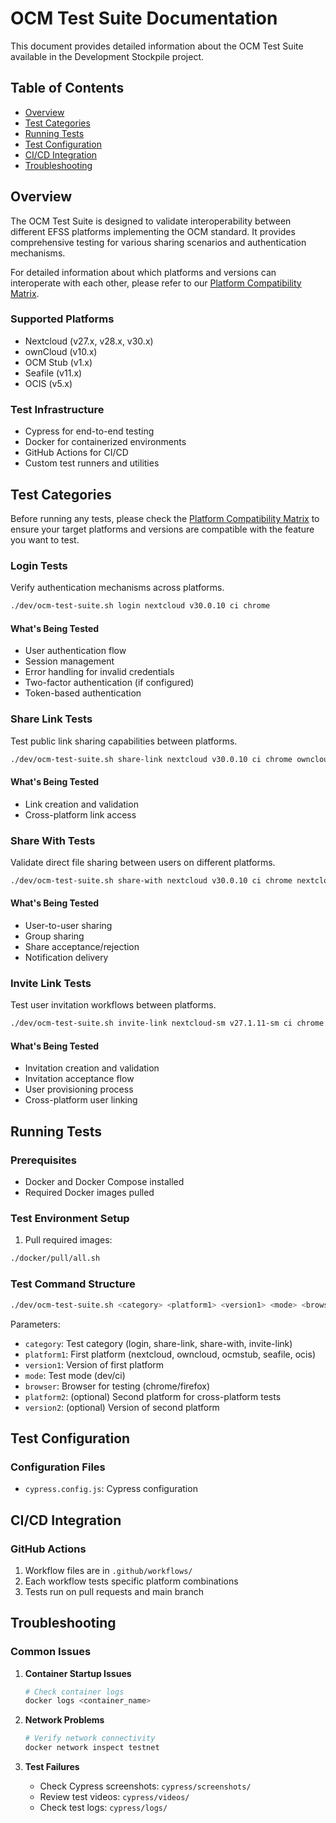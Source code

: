 # OCM Test Suite Documentation

This document provides detailed information about the OCM Test Suite available in the Development Stockpile project.

## Table of Contents
- [Overview](#overview)
- [Test Categories](#test-categories)
- [Running Tests](#running-tests)
- [Test Configuration](#test-configuration)
- [CI/CD Integration](#cicd-integration)
- [Troubleshooting](#troubleshooting)

## Overview

The OCM Test Suite is designed to validate interoperability between different EFSS platforms implementing the OCM standard. It provides comprehensive testing for various sharing scenarios and authentication mechanisms.

For detailed information about which platforms and versions can interoperate with each other, please refer to our [Platform Compatibility Matrix](./4.2-compatibility-matrix.md).

### Supported Platforms
- Nextcloud (v27.x, v28.x, v30.x)
- ownCloud (v10.x)
- OCM Stub (v1.x)
- Seafile (v11.x)
- OCIS (v5.x)

### Test Infrastructure
- Cypress for end-to-end testing
- Docker for containerized environments
- GitHub Actions for CI/CD
- Custom test runners and utilities

## Test Categories

Before running any tests, please check the [Platform Compatibility Matrix](../compatibility-matrix.md) to ensure your target platforms and versions are compatible with the feature you want to test.

### Login Tests

Verify authentication mechanisms across platforms.

```bash
./dev/ocm-test-suite.sh login nextcloud v30.0.10 ci chrome
```

#### What's Being Tested
- User authentication flow
- Session management
- Error handling for invalid credentials
- Two-factor authentication (if configured)
- Token-based authentication

### Share Link Tests

Test public link sharing capabilities between platforms.

```bash
./dev/ocm-test-suite.sh share-link nextcloud v30.0.10 ci chrome owncloud v10.15.0
```

#### What's Being Tested
- Link creation and validation
- Cross-platform link access

### Share With Tests

Validate direct file sharing between users on different platforms.

```bash
./dev/ocm-test-suite.sh share-with nextcloud v30.0.10 ci chrome nextcloud v30.0.10
```

#### What's Being Tested
- User-to-user sharing
- Group sharing
- Share acceptance/rejection
- Notification delivery

### Invite Link Tests

Test user invitation workflows between platforms.

```bash
./dev/ocm-test-suite.sh invite-link nextcloud-sm v27.1.11-sm ci chrome owncloud-sm v10.15.0-sm
```

#### What's Being Tested
- Invitation creation and validation
- Invitation acceptance flow
- User provisioning process
- Cross-platform user linking

## Running Tests

### Prerequisites
- Docker and Docker Compose installed
- Required Docker images pulled

### Test Environment Setup

1. Pull required images:
```bash
./docker/pull/all.sh
```

### Test Command Structure

```bash
./dev/ocm-test-suite.sh <category> <platform1> <version1> <mode> <browser> [platform2] [version2]
```

Parameters:
- `category`: Test category (login, share-link, share-with, invite-link)
- `platform1`: First platform (nextcloud, owncloud, ocmstub, seafile, ocis)
- `version1`: Version of first platform
- `mode`: Test mode (dev/ci)
- `browser`: Browser for testing (chrome/firefox)
- `platform2`: (optional) Second platform for cross-platform tests
- `version2`: (optional) Version of second platform

## Test Configuration


### Configuration Files

- `cypress.config.js`: Cypress configuration

## CI/CD Integration

### GitHub Actions

1. Workflow files are in `.github/workflows/`
2. Each workflow tests specific platform combinations
3. Tests run on pull requests and main branch

## Troubleshooting

### Common Issues

1. **Container Startup Issues**
   ```bash
   # Check container logs
   docker logs <container_name>
   ```

2. **Network Problems**
   ```bash
   # Verify network connectivity
   docker network inspect testnet
   ```

3. **Test Failures**
   - Check Cypress screenshots: `cypress/screenshots/`
   - Review test videos: `cypress/videos/`
   - Check test logs: `cypress/logs/`
